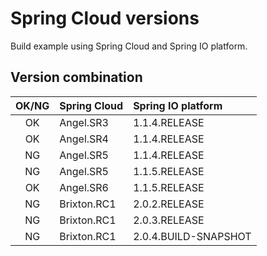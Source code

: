 # Spring Cloud versions
Build example using Spring Cloud and Spring IO platform.

## Version combination

|OK/NG|Spring Cloud|Spring IO platform|
|:---:|:-----------|:-----------------|
|OK   |Angel.SR3   |1.1.4.RELEASE     |
|OK   |Angel.SR4   |1.1.4.RELEASE     |
|NG   |Angel.SR5   |1.1.4.RELEASE     |
|NG   |Angel.SR5   |1.1.5.RELEASE     |
|OK   |Angel.SR6   |1.1.5.RELEASE     |
|NG   |Brixton.RC1 |2.0.2.RELEASE     |
|NG   |Brixton.RC1 |2.0.3.RELEASE     |
|NG   |Brixton.RC1 |2.0.4.BUILD-SNAPSHOT|
